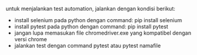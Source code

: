 untuk menjalankan test automation, jalankan dengan kondisi berikut:

- install selenium pada python dengan command: pip install selenium
- install pytest pada python dengan command: pip install pytest
- jangan lupa memasukan file chromedriver.exe yang kompatibel dengan versi chrome
- jalankan test dengan command pytest atau pytest namafile
